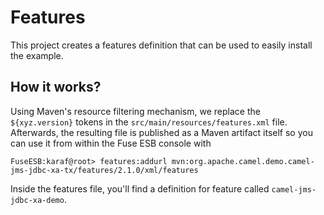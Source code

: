 # Features
This project creates a features definition that can be used to easily install the example.

## How it works?
Using Maven's resource filtering mechanism, we replace the `${xyz.version}` tokens in the `src/main/resources/features.xml` file.
Afterwards, the resulting file is published as a Maven artifact itself so you can use it from within the Fuse ESB console with

    FuseESB:karaf@root> features:addurl mvn:org.apache.camel.demo.camel-jms-jdbc-xa-tx/features/2.1.0/xml/features

Inside the features file, you'll find a definition for feature called `camel-jms-jdbc-xa-demo`.
